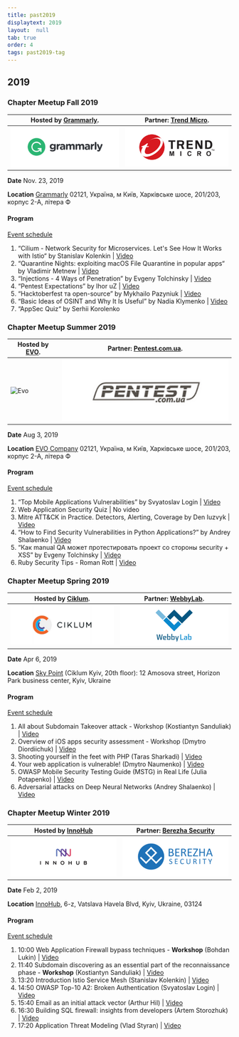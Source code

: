 ```yaml
---
title: past2019
displaytext: 2019
layout:  null
tab: true
order: 4
tags: past2019-tag
---
```


## 2019

### Chapter Meetup Fall 2019

| Hosted by [Grammarly](https://www.grammarly.com/).                                   | Partner: [Trend Micro](https://www.trendmicro.com/).         |
| ----------------------------------------------------------------------- | -------------------------------------------------------------- |
| ![Grammarly](assets/images/partners/grammarly.png "Grammarly") | ![Trend Micro](assets/images/partners/trendmicro.png "Trend Micro") |

**Date** Nov. 23, 2019

**Location** [Grammarly](https://www.grammarly.com/)
02121, Україна, м Київ, Харківське шосе, 201/203, корпус 2-А, літера Ф

#### Program

[Event
schedule](https://cfp.owaspukraine.org/okf219/schedule/)

1. “Cilium - Network Security for Microservices. Let's See How It Works with Istio“ by Stanislav Kolenkin |
     [Video](https://www.youtube.com/watch?v=D7zcy2wA-4U&list=PLDLqQj8RuUFsxINmeNCEVWDE3mPgpElpu&index=2&t=0s)
2. “Quarantine Nights: exploiting macOS File Quarantine in popular apps“ by Vladimir Metnew |
     [Video](https://www.youtube.com/watch?v=URsOPSTTgc4&list=PLDLqQj8RuUFsxINmeNCEVWDE3mPgpElpu&index=3&t=0s)
3. “Injections - 4 Ways of Penetration” by Evgeny Tolchinsky |
     [Video](https://www.youtube.com/watch?v=g_qUePGoS9o&list=PLDLqQj8RuUFsxINmeNCEVWDE3mPgpElpu&index=4&t=0s)
4. “Pentest Expectations” by Ihor uZ |
    [Video](https://www.youtube.com/watch?v=Vl9M7SmdtTA&list=PLDLqQj8RuUFsxINmeNCEVWDE3mPgpElpu&index=5&t=0s)
5. “Hacktoberfest та open-source” by Mykhailo Pazyniuk |
     [Video](https://www.youtube.com/watch?v=LBxVQ2RdiUE&list=PLDLqQj8RuUFsxINmeNCEVWDE3mPgpElpu&index=6&t=0s)
6. “Basic Ideas of OSINT and Why It Is Useful” by Nadia Klymenko |
     [Video](https://www.youtube.com/watch?v=8-RsF4DeLl4&list=PLDLqQj8RuUFsxINmeNCEVWDE3mPgpElpu&index=7&t=0s)
7. “AppSec Quiz“ by Serhii Korolenko



### Chapter Meetup Summer 2019

| Hosted by [EVO](https://evo.company).                                   | Partner: [Pentest.com.ua](https://pentest.com.ua).         |
| ----------------------------------------------------------------------- | -------------------------------------------------------------- |
| ![Evo](assets/images/partners/evo.jpg "Evo") | ![pentest.com.ua](assets/images/partners/pentestcomua.png "pentest.com.ua") |

**Date** Aug 3, 2019 

**Location** [EVO Company](https://evo.company)
02121, Україна, м Київ, Харківське шосе, 201/203, корпус 2-А, літера Ф

#### Program

[Event
schedule](https://cfp.owaspukraine.org/owaspkyivsummer2019/schedule/)

1.  “Top Mobile Applications Vulnerabilities” by Svyatoslav Login |
    [Video](https://www.youtube.com/watch?v=cb7W1m84-nI&list=PLDLqQj8RuUFuLeumXPNIT3WhRWzR3jXHp&index=1)
2.  Web Application Security Quiz |
     No video
3.  Mitre ATT\&CK in Practice. Detectors, Alerting, Coverage by Den
    Iuzvyk |
    [Video](https://www.youtube.com/watch?v=Fs0F7fnmTIY&list=PLDLqQj8RuUFuLeumXPNIT3WhRWzR3jXHp&index=3)
4.  “How to Find Security Vulnerabilities in Python Applications?” by
    Andrey Shalaenko |
    [Video](https://www.youtube.com/watch?v=OJXZh3z0nLs&list=PLDLqQj8RuUFuLeumXPNIT3WhRWzR3jXHp&index=5)
5.  “Как manual QA может протестировать проект со стороны security +
    XSS” by Evgeny Tolchinsky |
    [Video](https://www.youtube.com/watch?v=NnmjZLGyw_A&list=PLDLqQj8RuUFuLeumXPNIT3WhRWzR3jXHp&index=2)
6.  Ruby Security Tips - Roman Rott |
    [Video](https://www.youtube.com/watch?v=FV6s8tUJQSs&list=PLDLqQj8RuUFuLeumXPNIT3WhRWzR3jXHp&index=7&t=0s)

### Chapter Meetup Spring 2019

| Hosted by [Ciklum](https://www.ciklum.com). | Partner: [WebbyLab](https://webbylab.com).  |
| ------------------------------------------- | ----------------------------------------------- |
| ![Ciklum](assets/images/partners/ciklum.png "Ciklum")      | ![Webbylab](assets/images/partners/webby.png "Webbylab") |

**Date** Apr 6, 2019 

**Location** [Sky
Point](https://foursquare.com/v/sky-point-20th-floor/4e809969d3e3d2ec7ec3a5ef)
(Ciklum Kyiv, 20th floor): 12 Amosova street, Horizon Park business
center, Kyiv, Ukraine

#### Program

[Event
schedule](https://cfp.owaspukraine.org/owaspkyivspring2019/schedule/)

1.  All about Subdomain Takeover attack - Workshop (Kostiantyn
    Sanduliak) | [Video](https://youtu.be/Uvw_o-RHmJA)
2.  Overview of iOS apps security assessment - Workshop (Dmytro
    Diordiichuk) | [Video](https://youtu.be/mIKBdkvWg_s)
3.  Shooting yourself in the feet with PHP (Taras Sharkadi) |
    [Video](https://youtu.be/phGrjNpfevc)
4.  Your web application is vulnerable\! (Dmytro Naumenko) |
    [Video](https://youtu.be/p6QnZ4WkBNo)
5.  OWASP Mobile Security Testing Guide (MSTG) in Real Life (Julia
    Potapenko) | [Video](https://youtu.be/BTkXlsTQtlI)
6.  Adversarial attacks on Deep Neural Networks (Andrey Shalaenko) |
    [Video](https://youtu.be/xET3S0Z-N9s)

### Chapter Meetup Winter 2019

| Hosted by [InnoHub](https://www.facebook.com/InnoHubUA/) | Partner: [Berezha Security](https://berezhasecurity.com)        |
| -------------------------------------------------------- | ------------------------------------------------------------------- |
| ![Innohub](assets/images/partners/innohub.png "Innohub")                | ![Berezha Security](assets/images/partners/berezha.png "Berezha Security") |

**Date** Feb 2, 2019 

**Location**
[InnoHub](https://www.facebook.com/InnoHubUA/), 6-z, Vatslava Havela
Blvd, Kyiv, Ukraine, 03124

#### Program

[Event
schedule](https://cfp.owaspukraine.org/owaspkyivwinter2019/schedule/)

1.  10:00 Web Application Firewall bypass techniques - **Workshop**
    (Bohdan Lukin) |
    [Video](https://www.youtube.com/watch?v=zfBT7Kc57xs)
2.  11:40 Subdomain discovering as an essential part of the
    reconnaissance phase - **Workshop** (Kostiantyn Sanduliak) |
    [Video](https://www.youtube.com/watch?v=fUbJBZmIJag)
3.  13:20 Introduction lstio Service Mesh (Stanislav Kolenkin) |
    [Video](https://www.youtube.com/watch?v=-jttmV4dHbg)
4.  14:50 OWASP Top-10 A2: Broken Authentication (Svyatoslav Login) |
    [Video](https://www.youtube.com/watch?v=yUKplWXeuOk)
5.  15:40 Email as an initial attack vector (Arthur Hil) |
    [Video](https://www.youtube.com/watch?v=qprq5J5FT8s)
6.  16:30 Building SQL firewall: insights from developers (Artem
    Storozhuk) | [Video](https://www.youtube.com/watch?v=vF0bJFBgnxg)
7.  17:20 Application Threat Modeling (Vlad Styran) |
    [Video](https://www.youtube.com/watch?v=1IeY4eXo3W4)
